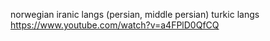 norwegian
iranic langs (persian, middle persian)
turkic langs
https://www.youtube.com/watch?v=a4FPlD0QfCQ
